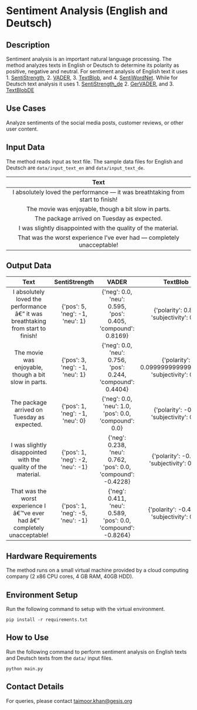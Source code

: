 # Sentiment Analysis (English and Deutsch)

## Description
Sentiment analysis is an important natural language processing. The method analyzes texts in English or Deutsch to determine its polarity as positive, negative and neutral. For sentiment analysis of English text it uses 1. [SentiStrength](https://github.com/zhunhung/Python-SentiStrength), 2. [VADER](https://pypi.org/project/vaderSentiment/), 3. [TextBlob](https://textblob.readthedocs.io/en/dev/), and 4. [SentiWordNet](https://www.nltk.org/api/nltk.corpus.reader.sentiwordnet.html). While for Deutsch text analysis it uses 1. [SentiStrength_de](https://github.com/OFAI/SentiStrength_DE) 2. [GerVADER](https://github.com/KarstenAMF/GerVADER), and 3. [TextBlobDE](https://github.com/markuskiller/textblob-de)   

## Use Cases
Analyze sentiments of the social media posts, customer reviews, or other user content.

## Input Data

The method reads input as text file. The sample data files for English and Deutsch are `data/input_text_en` and `data/input_text_de`.

| Text |
|:----:|
| I absolutely loved the performance — it was breathtaking from start to finish! |
| The movie was enjoyable, though a bit slow in parts. |
| The package arrived on Tuesday as expected. |
| I was slightly disappointed with the quality of the material. |
| That was the worst experience I’ve ever had — completely unacceptable! |

## Output Data

|Text	| SentiStrength	| VADER	| TextBlob	| SentiWordNet |
|:-----:|:-------------:|:-----:|:---------:|:------------:|
| I absolutely loved the performance â€” it was breathtaking from start to finish!	| {'pos': 5, 'neg': -1, 'neu': 1}	| {'neg': 0.0, 'neu': 0.595, 'pos': 0.405, 'compound': 0.8169}	| {'polarity': 0.85, 'subjectivity': 0.9}	| {'pos': 0, 'neg': 0} |
| The movie was enjoyable, though a bit slow in parts.	| {'pos': 3, 'neg': -1, 'neu': 1}	| {'neg': 0.0, 'neu': 0.756, 'pos': 0.244, 'compound': 0.4404}	| {'polarity': 0.09999999999999998, 'subjectivity': 0.5} |	{'pos': 0, 'neg': 0} |
| The package arrived on Tuesday as expected.	| {'pos': 1, 'neg': -1, 'neu': 0}	| {'neg': 0.0, 'neu': 1.0, 'pos': 0.0, 'compound': 0.0}	| {'polarity': -0.1, 'subjectivity': 0.4}	| {'pos': 0, 'neg': 0} |
| I was slightly disappointed with the quality of the material.	| {'pos': 1, 'neg': -2, 'neu': -1}	| {'neg': 0.238, 'neu': 0.762, 'pos': 0.0, 'compound': -0.4228}	| {'polarity': -0.75, 'subjectivity': 0.75}	| {'pos': 0, 'neg': 0} |
| That was the worst experience I â€™ve ever had â€” completely unacceptable!	| {'pos': 1, 'neg': -5, 'neu': -1}	| {'neg': 0.411, 'neu': 0.589, 'pos': 0.0, 'compound': -0.8264}	| {'polarity': -0.4375, 'subjectivity': 0.7}	| {'pos': 0, 'neg': 0} |

## Hardware Requirements

The method runs on a small virtual machine provided by a cloud computing company (2 x86 CPU cores, 4 GB RAM, 40GB HDD).

## Environment Setup

Run the following command to setup with the virtual environment.

`pip install -r requirements.txt`

## How to Use

Run the following command to perform sentiment analysis on English texts and Deutsch texts from the `data/` input files.

`python main.py`

## Contact Details
For queries, please contact <taimoor.khan@gesis.org>
